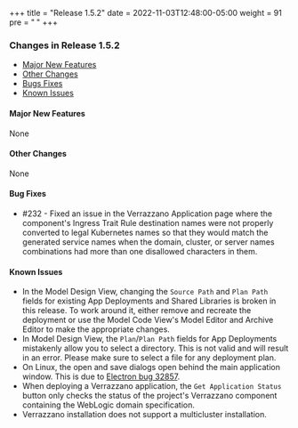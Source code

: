 +++
title = "Release 1.5.2"
date = 2022-11-03T12:48:00-05:00
weight = 91
pre = "<b> </b>"
+++

### Changes in Release 1.5.2
- [Major New Features](#major-new-features)
- [Other Changes](#other-changes)
- [Bugs Fixes](#bug-fixes)
- [Known Issues](#known-issues)


#### Major New Features
None

#### Other Changes
None

#### Bug Fixes
- #232 - Fixed an issue in the Verrazzano Application page where the component's Ingress Trait Rule destination names 
  were not properly converted to legal Kubernetes names so that they would match the generated service names when the
  domain, cluster, or server names combinations had more than one disallowed characters in them.

#### Known Issues
- In the Model Design View, changing the `Source Path` and `Plan Path` fields for existing App Deployments and Shared Libraries
  is broken in this release.  To work around it, either remove and recreate the deployment or use the Model Code View's
  Model Editor and Archive Editor to make the appropriate changes.
- In Model Design View, the `Plan`/`Plan Path` fields for App Deployments mistakenly allow you to select a directory.  This is
  not valid and will result in an error.  Please make sure to select a file for any deployment plan.  
- On Linux, the open and save dialogs open behind the main application window.  This is due to
  [Electron bug 32857](https://github.com/electron/electron/issues/32857).
- When deploying a Verrazzano application, the `Get Application Status` button only checks the status of the project's
  Verrazzano component containing the WebLogic domain specification.
- Verrazzano installation does not support a multicluster installation.
